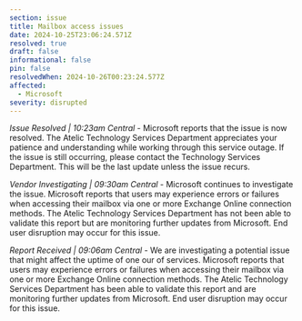 ```yaml
---
section: issue
title: Mailbox access issues
date: 2024-10-25T23:06:24.571Z
resolved: true
draft: false
informational: false
pin: false
resolvedWhen: 2024-10-26T00:23:24.577Z
affected:
  - Microsoft
severity: disrupted
---
```

*Issue Resolved | 10:23am Central* - Microsoft reports that the issue is now resolved. The Atelic Technology Services Department appreciates your patience and understanding while working through this service outage. If the issue is still occurring, please contact the Technology Services Department. This will be the last update unless the issue recurs.

*Vendor Investigating | 09:30am Central* - Microsoft continues to investigate the issue. Microsoft reports that users may experience errors or failures when accessing their mailbox via one or more Exchange Online connection methods. The Atelic Technology Services Department has not been able to validate this report but are monitoring further updates from Microsoft. End user disruption may occur for this issue.

*Report Received | 09:06am Central* - We are investigating a potential issue that might affect the uptime of one our of services. Microsoft reports that users may experience errors or failures when accessing their mailbox via one or more Exchange Online connection methods. The Atelic Technology Services Department has been able to validate this report and are monitoring further updates from Microsoft. End user disruption may occur for this issue.